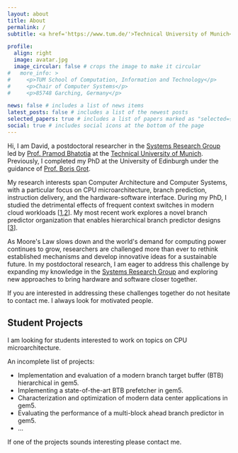 ```yaml
---
layout: about
title: About
permalink: /
subtitle: <a href='https://www.tum.de/'>Technical University of Munich</a>. School of Computation, Information and Technology.

profile:
  align: right
  image: avatar.jpg
  image_circular: false # crops the image to make it circular
#   more_info: >
#     <p>TUM School of Computation, Information and Technology</p>
#     <p>Chair of Computer Systems</p>
#     <p>85748 Garching, Germany</p>

news: false # includes a list of news items
latest_posts: false # includes a list of the newest posts
selected_papers: true # includes a list of papers marked as "selected={true}"
social: true # includes social icons at the bottom of the page
---
```


Hi, I am David, a postdoctoral researcher in the <a href='https://dse.in.tum.de/'>Systems Research Group</a> led by <a href='https://dse.in.tum.de/bhatotia/'>Prof. Pramod Bhatotia</a> at the <a href='https://www.tum.de/'>Technical University of Munich</a>. Previously, I completed my PhD at the University of Edinburgh under the guidance of <a href='https://homepages.inf.ed.ac.uk/bgrot/'>Prof. Boris Grot</a>.

My research interests span Computer Architecture and Computer Systems, with a particular focus on CPU microarchitecture, branch prediction, instruction delivery, and the hardware-software interface. During my PhD, I studied the detrimental effects of frequent context switches in modern cloud workloads [[1](assets/pdf/JUKEBOX_ISCA22.pdf),[2](assets/pdf/IGNITE_MICRO23.pdf)]. My most recent work explores a novel branch predictor organization that enables hierarchical branch predictor designs [[3](assets/pdf/LLBP_MICRO24.pdf)].

As Moore's Law slows down and the world's demand for computing power continues to grow, researchers are challenged more than ever to rethink established mechanisms and develop innovative ideas for a sustainable future. In my postdoctoral research, I am eager to address this challenge by expanding my knowledge in the <a href='https://dse.in.tum.de/'>Systems Research Group</a> and exploring new approaches to bring hardware and software closer together.

If you are interested in addressing these challenges together do not hesitate to contact me. I always look for motivated people.

## Student Projects

I am looking for students interested to work on topics on CPU microarchitecture.

An incomplete list of projects:
- Implementation and evaluation of a modern branch target buffer (BTB) hierarchical in gem5.
- Implementing a state-of-the-art BTB prefetcher in gem5.
- Characterization and optimization of modern data center applications in gem5.
- Evaluating the performance of a multi-block ahead branch predictor in gem5.
- ...

If one of the projects sounds interesting please contact me.